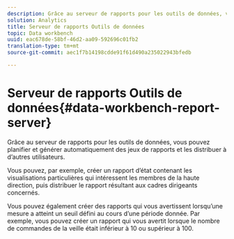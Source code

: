 ```yaml
---
description: Grâce au serveur de rapports pour les outils de données, vous pouvez planifier et générer automatiquement des jeux de rapports et les distribuer à d’autres utilisateurs.
solution: Analytics
title: Serveur de rapports Outils de données
topic: Data workbench
uuid: eac678de-58bf-46d2-aa09-592696c01fb2
translation-type: tm+mt
source-git-commit: aec1f7b14198cdde91f61d490a235022943bfedb

---
```



# Serveur de rapports Outils de données{#data-workbench-report-server}

Grâce au serveur de rapports pour les outils de données, vous pouvez planifier et générer automatiquement des jeux de rapports et les distribuer à d’autres utilisateurs.

Vous pouvez, par exemple, créer un rapport d’état contenant les visualisations particulières qui intéressent les membres de la haute direction, puis distribuer le rapport résultant aux cadres dirigeants concernés.

Vous pouvez également créer des rapports qui vous avertissent lorsqu’une mesure a atteint un seuil défini au cours d’une période donnée. Par exemple, vous pouvez créer un rapport qui vous avertit lorsque le nombre de commandes de la veille était inférieur à 10 ou supérieur à 100.
